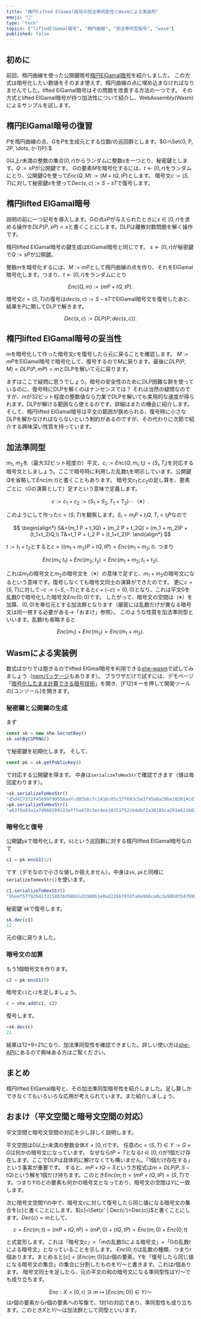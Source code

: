 ```yaml
---
title: "楕円lifted ElGamal暗号の加法準同型性とWasmによる実装例"
emoji: "🧮"
type: "tech"
topics: ["liftedElGamal暗号", "楕円曲線", "加法準同型暗号", "wasm"]
published: false
---
```

## 初めに
前回、楕円曲線を使った公開鍵暗号[楕円ElGamal暗号](https://zenn.dev/herumi/articles/elgamal-encryption)を紹介しました。
この方式は暗号化したい数値をそのまま使えず、楕円曲線の点に埋め込まなければなりませんでした。lifted ElGamal暗号はその問題を改善する方法の一つです。
その方式とlifted ElGamal暗号が持つ加法性について紹介し、WebAssembly(Wasm)によるサンプルを試します。

## 楕円ElGamal暗号の復習
$P$を楕円曲線の点、$G$を$P$を生成元とする位数$r$の巡回群とします。$G=\Set{0, P, 2P, \dots, (r-1)P}.$

$0$以上$r$未満の整数の集合$[0, r)$からランダムに整数$s$を一つとり、秘密鍵とします。$Q:=sP$が公開鍵です。
$G$の要素$M$を暗号化するには、$t ← [0, r)$をランダムにとり、公開鍵$Q$を使って$Enc(Q, M):=(M+tQ,tP)$とします。
暗号文$c:=(S,T)$に対して秘密鍵$s$を使って$Dec(s,c):=S-sT$で復号します。

## 楕円lifted ElGamal暗号
説明の前に一つ記号を導入します。$G$の点$xP$が与えられたときに$x \in [0, r)$を求める操作を$DLP(P, xP)=x$と書くことにします。DLPは離散対数問題を解く操作です。

楕円lifted ElGamal暗号の鍵生成はElGamal暗号と同じです。
$s← [0, r)$が秘密鍵で$Q:=sP$が公開鍵。

整数$m$を暗号化するには、$M:=mP$として楕円曲線の点を作り、それをElGamal暗号化します。つまり、$t ← [0, r)$をランダムにとり

$$
Enc(Q, m):=(mP+tQ, tP).
$$

暗号文$c=(S, T)$の復号は$dec(s, c):=S-sT$でElGamal暗号文を復号したあと、結果を$P$に関してDLPで解きます。

$$
Dec(s, c):=DLP(P, dec(s, c)).
$$

## 楕円lifted ElGamal暗号の妥当性
$m$を暗号化して作った暗号文$c$を復号したら元に戻ることを確認します。
$M:=mP$をElGamal暗号で暗号化して、復号するので$M$に戻ります。最後に$DLP(P, M)=DLP(P, mP)=m$とDLPを解いて元に戻ります。

まずはここで疑問に思うでしょう。暗号の安全性のためにDLP困難な群を使っているのに、復号時にDLPを解くのはナンセンスでは？
それは当然の疑問なのですが、$m$が32ビット程度の整数値なら力業でDLPを解いても実用的な速度が得られます。DLPが解ける範囲なら使えるのです。詳細はまたの機会に紹介します。
そして、楕円lifted ElGamal暗号は平文の範囲が狭められる、復号時に小さなDLPを解かなければならないという制約があるのですが、その代わりに次節で紹介する興味深い性質を持っています。

## 加法準同型
$m_1$, $m_2$を（最大32ビット程度の）平文、$c_i:=Enc(Q, m_i;t_i)=(S_i,T_i)$を対応する暗号文としましょう。ここで暗号時に利用した乱数$t_i$を明示しています。公開鍵$Q$を省略して$Enc(m;t)$と書くこともあります。
暗号文$c_1$と$c_2$の足し算を、要素ごとに（$G$の演算として）足すという意味で定義します。

$$
c:=c_1+c_2:=(S_1+S_2,T_1+T_2)  \cdots \text{（※）}.
$$

このようにして作った$c=(S, T)$を観察します。$S_i=m_i P + t_i Q$, $T_i=t_i P$なので

$$
\begin{align*}
S&=(m_1 P + t_1Q) + (m_2 P + t_2Q) = (m_1 + m_2)P + (t_1+t_2)Q,\\
T&=t_1 P + t_2 P = (t_1+t_2)P.
\end{align*}
$$

$t:=t_1+t_2$とすると$c=((m_1+m_2)P+t Q, tP) = Enc(m_1+m_2;t).$ つまり

$$
Enc(m_1;t_1)+Enc(m_2;t_2)=Enc(m_1+m_2;t_1+t_2).
$$

これは$m_1$の暗号文と$m_2$の暗号文を（※）の意味で足すと、$m_1+m_2$の暗号文になるという意味です。復号しなくても暗号文同士の演算ができたのです。
更に$c=(S,T)$に対して$-c:=(-S,-T)$とすると$c+(-c)=(0, 0)$となり、これは平文0を乱数0で暗号化した暗号文$Enc(0;0)$です。
したがって、暗号文の空間は（※）を加算、$(0,0)$を単位元とする加法群となります（厳密には乱数だけが異なる暗号文は同一視する必要がある→「おまけ」参照）。
このような性質を加法準同型といいます。乱数$t$も省略すると

$$
Enc(m_1)+Enc(m_2)=Enc(m_1+m_2).
$$

## Wasmによる実装例
数式ばかりでは飽きるのでlifted ElGmal暗号を利用できる[she-wasm](https://github.com/herumi/she-wasm)で試してみましょう（[npmパッケージ](https://www.npmjs.com/package/she-wasm)もあります）。
ブラウザだけで試すには、デモページ「[暗号化したまま計算できる暗号技術](https://herumi.github.io/she-wasm/browser/cross-demo-ja.html)」を開き、[F12]キーを押して開発ツールの[コンソール]を開きます。

### 秘密鍵と公開鍵の生成
まず
```javascript
const sk = new she.SecretKey()
sk.setByCSPRNG()
```
で秘密鍵を初期化します。
そして、
```javascript
const pk = sk.getPublicKey()
```
で対応する公開鍵を得ます。
中身は`serializeToHexStr`で確認できます（値は毎回変わります）。
```javascript
>sk.serializeToHexStr()
"d5d417372745699f99558aafcd05b6c7c1416c05c17f693c5e3f95a6a29be102014cd1f0bdf8793edec3b9b243c5cc8a26533cd37dfa5159711f991a1058521b"
>pk.serializeToHexStr()
"a63f0a93a1a7d060209133eff5a470c3ec4ee10351752cb4dbf2a38185ca291e621003da80e166783c641925e852fa4cd267ea4019a608b02e09dcdb00b7941887b74b9d90b88eccfbf1396f195e3719b12d61ce5aab19b358dee6a51b6a5f96"
```

### 暗号化と復号
公開鍵`pk`で暗号化します。`G1`という巡回群に対する楕円lifted ElGamal暗号なので
```javascript
c1 = pk.encG1(12)
```
です（デモなので小さな値しか扱えません）。中身は`sk`, `pk`と同様に`serializeToHexStr()`を使います。
```javascript
c1.serializeToHexStr()
"95eef57f92641fd158036d98b91d2980b1e0ad226bf8fdfa8e9b6ce8c3a98b8fb4799bfef56782ca398e1bc3b3fdb8c4a06426eeb716b3b5b58ee524cbdfeb08"
```
秘密鍵`skで復号します。
```javascript
sk.dec(c1)
12
```
元の値に戻りました。

### 暗号文の加算
もう1個暗号文を作ります。
```javascript
c2 = pk.encG1(9)
```
暗号文`c1`と`c2`を足しましょう。
```javascript
c = she.add(c1, c2)
```
復号します。
```javascript
>sk.dec(c)
21
```
結果は12+9=21になり、加法準同型性を確認できました。詳しい使い方は[she-API](https://github.com/herumi/mcl/blob/master/misc/she/she-api-ja.md)にあるので興味ある方はご覧ください。

## まとめ
楕円lifted ElGamal暗号と、その加法準同型暗号性を紹介しました。足し算しかできなくてもいろいろな応用が考えられています。また紹介しましょう。

## おまけ（平文空間と暗号文空間の対応）
平文空間と暗号文空間の対応を少し詳しく説明します。

平文空間は0以上r未満の整数全体$X=[0, r)$です。
任意の$c=(S, T) \in Y:=G \times G$は何かの暗号文になっています。
なぜなら$tP=T$となる$t \in [0, r)$が1個だけ存在します。ここでDLPは具体的に解けなくても構いません。「1個だけ存在する」という事実が重要です。
すると、$mP+tQ=S$という方程式は$m=DLP(P, S-tQ)$という解を1個だけ持ちます。このとき$Enc(m;t)=(mP+tQ,tP)=(S, T)$です。つまり$Y$のどの要素も何かの暗号文となっており、暗号文の空間は$Y$に一致します。

次に暗号文空間$Y$の中で、暗号文$c$に対して復号したら同じ値になる暗号文の集合を$[c]$と書くことにします。$[c]=\Set{c' | Dec(c')=Dec(c)}$と書くことにします。$Dec(c)=m$として、

$$
c=Enc(m;t)=(mP+t Q, t P)=(mP,0)+(tQ, tP)=Enc(m;0)+Enc(0;t)
$$

と式変形します。これは「暗号文$c$」=「$m$の乱数0による暗号文」+「0の乱数$t$による暗号文」となっていることを示します。
$Enc(0;t)$は乱数の種類、つまり$r$個あります。まとめると$[c]=[Enc(m;0)]$は$r$個の要素。$Y$を「復号したら同じ値になる暗号文の集合」の集合に分割したものを$Y/～$と書きます。これは$r$個あります。
暗号文同士を足したら、元の平文の和の暗号文になる準同型性は$Y/～$でも成り立ちます。

$$
Enc : X=[0, r) \ni m \mapsto [Enc(m;0)] \in Y/～
$$
は$r$個の要素から$r$個の要素への写像で、1対1の対応であり、準同型性も成り立ちます。このとき$X$と$Y/～$は加法群として同型といいます。
